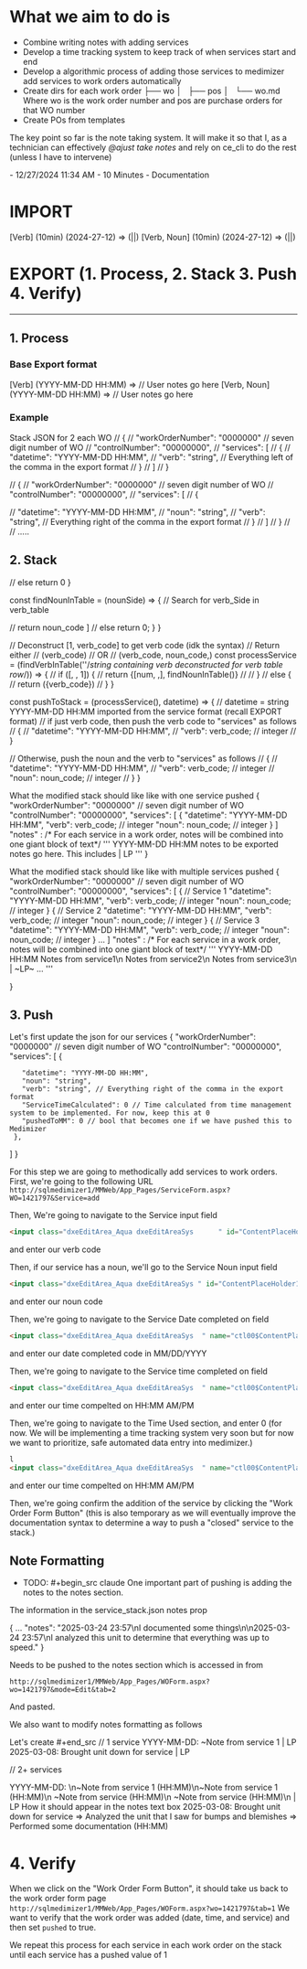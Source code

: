 # What we aim to do is
- Combine writing notes with adding services
- Develop a time tracking system to keep track of when services start and end
- Develop a algorithmic process of adding those services to medimizer add services to work orders automatically
- Create dirs for each work order
├── wo
│   ├── pos
│   └── wo.md
Where wo is the work order number and pos are purchase orders for that WO number 
- Create POs from templates

The key point so far is the note taking system. It will make it so that I, as a technician can effectively *@ajust take notes* and rely on ce_cli to do the rest (unless I have to intervene)

<td class="dxgv">-   12/27/2024 11:34 AM -   10 Minutes - Documentation </td>

# IMPORT
[Verb] (10min) (2024-27-12) => (||) 
[Verb, Noun] (10min) (2024-27-12) => (||) 

# EXPORT (1. Process, 2. Stack 3. Push 4. Verify)
---
## 1. Process
### Base Export format
[Verb] (YYYY-MM-DD HH:MM) => // User notes go here 
[Verb, Noun] (YYYY-MM-DD HH:MM) => // User notes go here 

### Example
 Stack JSON for 2 each WO
// {
//   "workOrderNumber": "0000000" // seven digit number of WO
//   "controlNumber": "00000000",
//   "services": [
//     {
//       "datetime": "YYYY-MM-DD HH:MM",
//       "verb": "string", // Everything left of the comma in the export format
//     }
//   ]
// }

// {
//   "workOrderNumber": "0000000" // seven digit number of WO
//   "controlNumber": "00000000",
//   "services": [
//     {

//       "datetime": "YYYY-MM-DD HH:MM",
//       "noun": "string",
//       "verb": "string", // Everything right of the comma in the export format
//     }
//   ]
// }
//
// .....

## 2. Stack
  // else return 0
}

  const findNounInTable = (nounSide) => {
  // Search for verb_Side in verb_table

  // return noun_code
 ]
// else return 0;
}
}

// Deconstruct [1, verb_code] to get verb code (idk the syntax)
// Return either
// (verb_code)
// OR
// (verb_code, noun_code,)
const processService = (findVerbInTable(''/*string containing verb deconstructed for verb table row*/)) => {
  // if ([, , 1]) {
  // return {[num, ,], findNounInTable()}
  //
  // }
  // else {
  //   return ({verb_code})
  // }
}

const pushToStack = (processService(), datetime) => { // datetime = string YYYY-MM-DD HH:MM imported from the service format (recall EXPORT format)
  // if just verb code, then push the verb code to "services" as follows
  // {
  //     "datetime": "YYYY-MM-DD HH:MM",
  //     "verb": verb_code; // integer
  // }

  // Otherwise, push the noun and the verb to "services" as follows
  // {
  //   "datetime": "YYYY-MM-DD HH:MM",
  //   "verb": verb_code; // integer
  //   "noun": noun_code; // integer
  // }
}

What the modified stack should like like with one service pushed
{ 
  "workOrderNumber": "0000000" // seven digit number of WO
  "controlNumber": "00000000",
  "services": [
    {
      "datetime": "YYYY-MM-DD HH:MM",
      "verb": verb_code; // integer
      "noun": noun_code; // integer
    }
  ]
  "notes" : /* For each service in a work order, notes will be combined into one giant block of text*/
'''
YYYY-MM-DD HH:MM
notes to be exported notes go here. This includes
| LP
'''
}

What the modified stack should like like with multiple services pushed
{
  "workOrderNumber": "0000000" // seven digit number of WO
  "controlNumber": "00000000",
  "services": [
    { // Service 1
      "datetime": "YYYY-MM-DD HH:MM",
      "verb": verb_code; // integer
      "noun": noun_code; // integer
    }
    { // Service 2
      "datetime": "YYYY-MM-DD HH:MM",
      "verb": verb_code; // integer
      "noun": noun_code; // integer
    }
    { // Service 3
      "datetime": "YYYY-MM-DD HH:MM",
      "verb": verb_code; // integer
      "noun": noun_code; // integer
    }
    ...
  ]
  "notes" : /* For each service in a work order, notes will be combined into one giant block of text*/
'''
YYYY-MM-DD HH:MM
Notes from service1\n
Notes from service2\n
Notes from service3\n
| ~LP~
...
'''

}


## 3. Push
Let's first update the json for our services
 {
   "workOrderNumber": "0000000" // seven digit number of WO
   "controlNumber": "00000000",
   "services": [
     {

       "datetime": "YYYY-MM-DD HH:MM",
       "noun": "string",
       "verb": "string", // Everything right of the comma in the export format
       "ServiceTimeCalculated": 0 // Time calculated from time management system to be implemented. For now, keep this at 0
       "pushedToMM": 0 // bool that becomes one if we have pushed this to Medimizer
     },

   ]
 }


For this step we are going to methodically add services to work orders.
First, we're going to the following URL
`http://sqlmedimizer1/MMWeb/App_Pages/ServiceForm.aspx?WO=1421797&Service=add`

Then, We're going to navigate to the Service input field 
~~~html
<input class="dxeEditArea_Aqua dxeEditAreaSys      " id="ContentPlaceHolder1_pagService_cboServiceCode_I" name="ctl00$ContentPlaceHolder1$pagService$cboServiceCode" onfocus="aspxEGotFocus('ContentPlaceHolder1_pagService_cboServiceCode')" onblur="aspxELostFocus('ContentPlaceHolder1_pagService_cboServiceCode')" onchange="aspxETextChanged('ContentPlaceHolder1_pagService_cboServiceCode')" onkeydown="aspxEKeyDown('ContentPlaceHolder1_pagService_cboServiceCode', event)" type="text" style="height:15px;" autocomplete="off">
~~~
and enter our verb code

Then, if our service has a noun, we'll go to the Service Noun input field
~~~html
<input class="dxeEditArea_Aqua dxeEditAreaSys " id="ContentPlaceHolder1_pagService_cboServiceNoun_I" name="ctl00$ContentPlaceHolder1$pagService$cboServiceNoun" onfocus="aspxEGotFocus('ContentPlaceHolder1_pagService_cboServiceNoun')" onblur="aspxELostFocus('ContentPlaceHolder1_pagService_cboServiceNoun')" onchange="aspxETextChanged('ContentPlaceHolder1_pagService_cboServiceNoun')" onkeydown="aspxEKeyDown('ContentPlaceHolder1_pagService_cboServiceNoun', event)" type="text" style="height:15px;" autocomplete="off">
~~~
and enter our noun code

Then, we're going to navigate to the Service Date completed on field
~~~html
<input class="dxeEditArea_Aqua dxeEditAreaSys  " name="ctl00$ContentPlaceHolder1$pagService$datCompletedOn" onkeyup="aspxEKeyUp('ContentPlaceHolder1_pagService_datCompletedOn', event)" value="3/24/2025" id="ContentPlaceHolder1_pagService_datCompletedOn_I" onchange="aspxETextChanged('ContentPlaceHolder1_pagService_datCompletedOn')" onblur="aspxELostFocus('ContentPlaceHolder1_pagService_datCompletedOn')" onfocus="aspxEGotFocus('ContentPlaceHolder1_pagService_datCompletedOn')" type="text" onkeydown="aspxEKeyDown('ContentPlaceHolder1_pagService_datCompletedOn', event)" style="height:15px;" autocomplete="off">
~~~
and enter our date completed code in MM/DD/YYYY

Then, we're going to navigate to the Service time completed on field 
~~~html
<input class="dxeEditArea_Aqua dxeEditAreaSys  " name="ctl00$ContentPlaceHolder1$pagService$timCompletedOn" onkeyup="aspxEKeyUp('ContentPlaceHolder1_pagService_timCompletedOn', event)" value="10:03 PM" id="ContentPlaceHolder1_pagService_timCompletedOn_I" onchange="aspxETextChanged('ContentPlaceHolder1_pagService_timCompletedOn')" onblur="aspxELostFocus('ContentPlaceHolder1_pagService_timCompletedOn')" onfocus="aspxEGotFocus('ContentPlaceHolder1_pagService_timCompletedOn')" type="text" onkeypress="aspxEKeyPress('ContentPlaceHolder1_pagService_timCompletedOn', event)" onkeydown="aspxEKeyDown('ContentPlaceHolder1_pagService_timCompletedOn', event)" style="height:15px;" autocomplete="off">
~~~
and enter our time compelted on HH:MM AM/PM

Then, we're going to navigate to the Time Used section, and enter 0 (for now. We will be implementing a time tracking system very soon but for now we want to prioritize, safe automated data entry into medimizer.)
~~~html
l
<input class="dxeEditArea_Aqua dxeEditAreaSys  " name="ctl00$ContentPlaceHolder1$pagService$timCompletedOn" onkeyup="aspxEKeyUp('ContentPlaceHolder1_pagService_timCompletedOn', event)" value="10:03 PM" id="ContentPlaceHolder1_pagService_timCompletedOn_I" onchange="aspxETextChanged('ContentPlaceHolder1_pagService_timCompletedOn')" onblur="aspxELostFocus('ContentPlaceHolder1_pagService_timCompletedOn')" onfocus="aspxEGotFocus('ContentPlaceHolder1_pagService_timCompletedOn')" type="text" onkeypress="aspxEKeyPress('ContentPlaceHolder1_pagService_timCompletedOn', event)" onkeydown="aspxEKeyDown('ContentPlaceHolder1_pagService_timCompletedOn', event)" style="height:15px;" autocomplete="off">
~~~
and enter our time compelted on HH:MM AM/PM

Then, we're going confirm the addition of the service by clicking the "Work Order Form Button" (this is also temporary as we will eventually improve the documentation syntax to determine a way to push a "closed" service to the stack.)
## Note Formatting
* TODO:
#+begin_src claude
One important part of pushing is adding the notes to the notes section.

The information in the service_stack.json notes prop

{
...
"notes": "2025-03-24 23:57\nI documented some things\n\n2025-03-24 23:57\nI analyzed this unit to determine that everything was up to speed."
}

Needs to be pushed to the notes section which is accessed in from

`http://sqlmedimizer1/MMWeb/App_Pages/WOForm.aspx?wo=1421797&mode=Edit&tab=2`

And pasted.

We also want to modify notes formatting as follows

Let's create #+end_src
// 1 service
YYYY-MM-DD: ~Note from service 1 | LP
2025-03-08: Brought unit down for service | LP

// 2+ services

YYYY-MM-DD: \n~Note from service 1 (HH:MM)\n~Note from service 1 (HH:MM)\n ~Note from service (HH:MM)\n ~Note from service (HH:MM)\n | LP
How it should appear in the notes text box 
2025-03-08: Brought unit down for service
=> Analyzed the unit that I saw for bumps and blemishes
=> Performed some documentation (HH:MM)

# 4. Verify
When we click on the "Work Order Form Button", it should take us back to the work order form page
`http://sqlmedimizer1/MMWeb/App_Pages/WOForm.aspx?wo=1421797&tab=1`
We want to verify that the work order was added (date, time, and service) and then set `pushed` to true.

We repeat this process for each service in each work order on the stack until each service has a pushed value of 1
